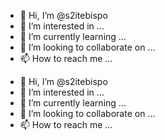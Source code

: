 - 👋 Hi, I’m @s2itebispo
- 👀 I’m interested in ...
- 🌱 I’m currently learning ...
- 💞️ I’m looking to collaborate on ...
- 📫 How to reach me ...

<!---
s2itebispo/s2itebispo is a ✨ special ✨ repository because its `README.md` (this file) appears on your GitHub profile.
You can click the Preview link to take a look at your changes.
--->
- 👋 Hi, I’m @s2itebispo
- 👀 I’m interested in ...
- 🌱 I’m currently learning ...
- 💞️ I’m looking to collaborate on ...
- 📫 How to reach me ...
